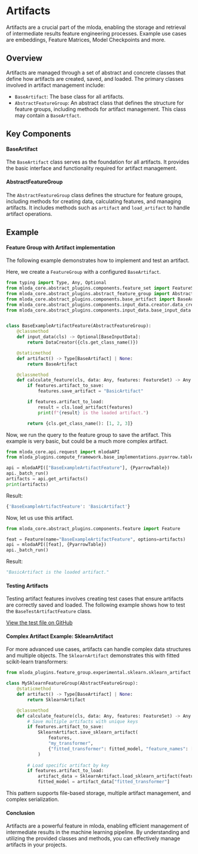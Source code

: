# Artifacts

Artifacts are a crucial part of the mloda, enabling the storage and retrieval of intermediate results feature engineering processes.
Example use cases are embeddings, Feature Matrices, Model Checkpoints and more.

## Overview

Artifacts are managed through a set of abstract and concrete classes that define how artifacts are created, saved, and loaded. The primary classes involved in artifact management include:

- `BaseArtifact`: The base class for all artifacts.
- `AbstractFeatureGroup`: An abstract class that defines the structure for feature groups, including methods for artifact management. This class may contain a `BaseArtfact`.

## Key Components

#### BaseArtifact

The `BaseArtifact` class serves as the foundation for all artifacts. It provides the basic interface and functionality required for artifact management.


#### AbstractFeatureGroup

The `AbstractFeatureGroup` class defines the structure for feature groups, including methods for creating data, calculating features, and managing artifacts. It includes methods such as `artifact` and `load_artifact` to handle artifact operations.

## Example

#### Feature Group with Artifact implementation

The following example demonstrates how to implement and test an artifact.

Here, we create a `FeatureGroup` with a configured `BaseArtifact`.

```python
from typing import Type, Any, Optional
from mloda_core.abstract_plugins.components.feature_set import FeatureSet
from mloda_core.abstract_plugins.abstract_feature_group import AbstractFeatureGroup
from mloda_core.abstract_plugins.components.base_artifact import BaseArtifact
from mloda_core.abstract_plugins.components.input_data.creator.data_creator import DataCreator
from mloda_core.abstract_plugins.components.input_data.base_input_data import BaseInputData


class BaseExampleArtifactFeature(AbstractFeatureGroup):
    @classmethod
    def input_data(cls) -> Optional[BaseInputData]:
        return DataCreator({cls.get_class_name()})

    @staticmethod
    def artifact() -> Type[BaseArtifact] | None:
        return BaseArtifact

    @classmethod
    def calculate_feature(cls, data: Any, features: FeatureSet) -> Any:
        if features.artifact_to_save:
            features.save_artifact = "BasicArtifact"

        if features.artifact_to_load:
            result = cls.load_artifact(features)
            print(f"{result} is the loaded artifact.")

        return {cls.get_class_name(): [1, 2, 3]}
```

Now, we run the query to the feature group to save the artifact. This example is very basic, but could be a much more complex artifact.

```python
from mloda_core.api.request import mlodaAPI
from mloda_plugins.compute_framework.base_implementations.pyarrow.table import PyarrowTable

api = mlodaAPI(["BaseExampleArtifactFeature"], {PyarrowTable})
api._batch_run()
artifacts = api.get_artifacts()
print(artifacts)
```

Result:

``` python
{'BaseExampleArtifactFeature': 'BasicArtifact'}
```

Now, let us use this artifact.

```python
from mloda_core.abstract_plugins.components.feature import Feature

feat = Feature(name="BaseExampleArtifactFeature", options=artifacts)
api = mlodaAPI([feat], {PyarrowTable})
api._batch_run()
```

Result:

``` python
"BasicArtifact is the loaded artifact."
```

#### Testing Artifacts

Testing artifact features involves creating test cases that ensure artifacts are correctly saved and loaded. The following example shows how to test the `BaseTestArtifactFeature` class.

[View the test file on GitHub](https://github.com/mloda-ai/mloda/blob/main/tests/test_core/test_artifacts/test_artifacts.py)

#### Complex Artifact Example: SklearnArtifact

For more advanced use cases, artifacts can handle complex data structures and multiple objects. The `SklearnArtifact` demonstrates this with fitted scikit-learn transformers:

```python
from mloda_plugins.feature_group.experimental.sklearn.sklearn_artifact import SklearnArtifact

class MySklearnFeatureGroup(AbstractFeatureGroup):
    @staticmethod
    def artifact() -> Type[BaseArtifact] | None:
        return SklearnArtifact

    @classmethod
    def calculate_feature(cls, data: Any, features: FeatureSet) -> Any:
        # Save multiple artifacts with unique keys
        if features.artifact_to_save:
            SklearnArtifact.save_sklearn_artifact(
                features, 
                "my_transformer", 
                {"fitted_transformer": fitted_model, "feature_names": ["col1", "col2"]}
            )
        
        # Load specific artifact by key
        if features.artifact_to_load:
            artifact_data = SklearnArtifact.load_sklearn_artifact(features, "my_transformer")
            fitted_model = artifact_data["fitted_transformer"]
```

This pattern supports file-based storage, multiple artifact management, and complex serialization.

#### Conclusion

Artifacts are a powerful feature in mloda, enabling efficient management of intermediate results in the machine learning pipeline. By understanding and utilizing the provided classes and methods, you can effectively manage artifacts in your projects.
